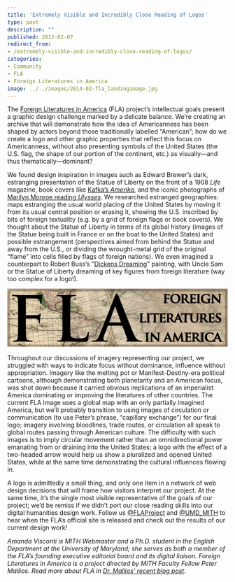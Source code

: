 ```yaml
---
title: 'Extremely Visible and Incredibly Close Reading of Logos'
type: post
description: ""
published: 2012-02-07
redirect_from: 
- /extremely-visible-and-incredibly-close-reading-of-logos/
categories:
- Community
- FLA
- Foreign Literatures in America
image: ../../images/2014-02-fla_landingimage.jpg
---
```

The [Foreign Literatures in America](http://mith.umd.edu/research/fla/ "Foreign Literatures in America") (FLA) project’s intellectual goals present a graphic design challenge marked by a delicate balance. We’re creating an archive that will demonstrate how the idea of Americanness has been shaped by actors beyond those traditionally labelled “American”; how do we create a logo and other graphic properties that reflect this focus on Americanness, without also presenting symbols of the United States (the U.S. flag, the shape of our portion of the continent, etc.) as visually—and thus thematically—dominant?

We found design inspiration in images such as Edward Brewer’s dark, estranging presentation of the Statue of Liberty on the front of a 1908 _Life_ magazine, book covers like [Kafka’s _Amerika_](http://4.bp.blogspot.com/-2x4HHwXetWY/TZ5uW5FZ-jI/AAAAAAAAEMo/WPHAmpazAC4/s1600/Mar11j.jpg), and the iconic photographs of [Marilyn Monroe reading _Ulysses_](http://2.bp.blogspot.com/_ChjzKzpdNUo/SKSqmYSOrxI/AAAAAAAAAJA/vmWGjo6KsN0/s400/marilynreadingulysses.jpg). We researched estranged geographies: maps estranging the usual world placing of the United States by moving it from its usual central position or erasing it, showing the U.S. inscribed by bits of foreign textuality (e.g. by a grid of foreign flags or book covers). We thought about the Statue of Liberty in terms of its global history (images of the Statue being built in France or on the boat to the United States) and possible estrangement (perspectives aimed from behind the Statue and away from the U.S., or dividing the wrought-metal grid of the original “flame” into cells filled by flags of foreign nations). We even imagined a counterpart to Robert Buss’s "[Dickens Dreaming](http://charlesdickenspage.com/images/dickens_dream_600.jpg)" painting, with Uncle Sam or the Statue of Liberty dreaming of key figures from foreign literature (way too complex for a logo!).

![FLA](../../images/2014-02-fla_landingimage.jpg)

Throughout our discussions of imagery representing our project, we struggled with ways to indicate focus without dominance, influence without appropriation. Imagery like the melting pot or Manifest-Destiny-era political cartoons, although demonstrating both planetarity and an American focus, was shot down because it carried obvious implications of an imperialist America dominating or improving the literatures of other countries. The current FLA image uses a global map with an only partially imagined America, but we’ll probably transition to using images of circulation or communication (to use Peter’s phrase, “capillary exchange”) for our final logo; imagery involving bloodlines, trade routes, or circulation all speak to global routes passing through American culture. The difficulty with such images is to imply circular movement rather than an omnidirectional power emanating from or draining into the United States; a logo with the effect of a two-headed arrow would help us show a pluralized and opened United States, while at the same time demonstrating the cultural influences flowing in.

A logo is admittedly a small thing, and only one item in a network of web design decisions that will frame how visitors interpret our project. At the same time, it’s the single most visible representative of the goals of our project; we’d be remiss if we didn’t port our close reading skills into our digital humanities design work. Follow us [@FLAProject](http://www.twitter.com/FLAProject) and [@UMD_MITH](http://www.twitter.com/UMD_MITH) to hear when the FLA’s official site is released and check out the results of our current design work!

_Amanda Visconti is MITH Webmaster and a Ph.D. student in the English Department at the University of Maryland; she serves as both a member of the FLA’s founding executive editorial board and its digital liaison. Foreign Literatures in America is a project directed by MITH Faculty Fellow Peter Mallios. Read more about FLA in [Dr. Mallios’ recent blog post](http://mith.umd.edu/beginnings-fla/ "Beginnings…")._
